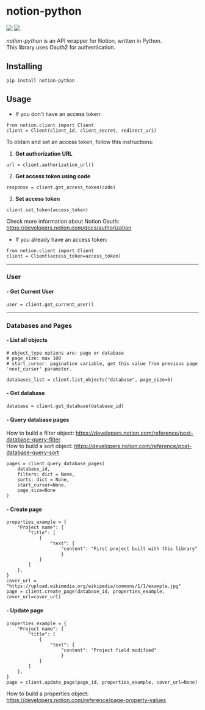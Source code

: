 # notion-python
![](https://img.shields.io/badge/version-0.1.0-success) ![](https://img.shields.io/badge/Python-3.8%20|%203.9%20|%203.10%20|%203.11-4B8BBE?logo=python&logoColor=white)
  
*notion-python* is an API wrapper for Notion, written in Python.  
This library uses Oauth2 for authentication.
## Installing
```
pip install notion-python
```
## Usage
* If you don't have an access token:
```
from notion.client import Client
client = Client(client_id, client_secret, redirect_uri)
```
To obtain and set an access token, follow this instructions:
1. **Get authorization URL**
```
url = client.authorization_url()
```
2. **Get access token using code**
```
response = client.get_access_token(code)
```
3. **Set access token**
```
client.set_token(access_token)
```  
Check more information about Notion Oauth: https://developers.notion.com/docs/authorization  

* If you already have an access token:
```
from notion.client import Client
client = Client(access_token=access_token)
```
***
### User
#### - Get Current User
```
user = client.get_current_user()
```
***
### Databases and Pages
#### - List all objects
```
# object_type options are: page or database
# page_size: max 100 
# start_cursor: pagination variable, get this value from previous page 'next_cursor' parameter.

databases_list = client.list_objects("database", page_size=5)
```
#### - Get database
```
database = client.get_database(database_id)
```
#### - Query database pages
How to build a filter object: https://developers.notion.com/reference/post-database-query-filter  
How to build a sort object: https://developers.notion.com/reference/post-database-query-sort
```
pages = client.query_database_pages(
    database_id, 
    filters: dict = None, 
    sorts: dict = None, 
    start_cursor=None, 
    page_size=None
)
```
#### - Create page
```
properties_example = {
    "Project name": {
        "title": [
            {
                "text": {
                    "content": "First project built with this library"
                    }
            }
        ]
    },
}
cover_url = "https://upload.wikimedia.org/wikipedia/commons/1/1/example.jpg"
page = client.create_page(database_id, properties_example, cover_url=cover_url)
```
#### - Update page
```
properties_example = {
    "Project name": {
        "title": [
            {
                "text": {
                    "content": "Project field modified"
                    }
            }
        ]
    },
}
page = client.update_page(page_id, properties_example, cover_url=None)
```
How to build a properties object: https://developers.notion.com/reference/page-property-values
